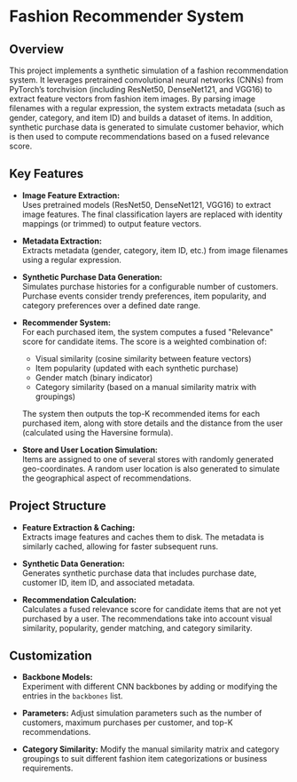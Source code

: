 # Fashion Recommender System

## Overview
This project implements a synthetic simulation of a fashion recommendation system. It leverages pretrained convolutional neural networks (CNNs) from PyTorch’s torchvision (including ResNet50, DenseNet121, and VGG16) to extract feature vectors from fashion item images. By parsing image filenames with a regular expression, the system extracts metadata (such as gender, category, and item ID) and builds a dataset of items. In addition, synthetic purchase data is generated to simulate customer behavior, which is then used to compute recommendations based on a fused relevance score.

## Key Features
- **Image Feature Extraction:**  
  Uses pretrained models (ResNet50, DenseNet121, VGG16) to extract image features. The final classification layers are replaced with identity mappings (or trimmed) to output feature vectors.
  
- **Metadata Extraction:**  
  Extracts metadata (gender, category, item ID, etc.) from image filenames using a regular expression.

- **Synthetic Purchase Data Generation:**  
  Simulates purchase histories for a configurable number of customers. Purchase events consider trendy preferences, item popularity, and category preferences over a defined date range.

- **Recommender System:**  
  For each purchased item, the system computes a fused "Relevance" score for candidate items. The score is a weighted combination of:
  - Visual similarity (cosine similarity between feature vectors)
  - Item popularity (updated with each synthetic purchase)
  - Gender match (binary indicator)
  - Category similarity (based on a manual similarity matrix with groupings)
  
  The system then outputs the top-K recommended items for each purchased item, along with store details and the distance from the user (calculated using the Haversine formula).

- **Store and User Location Simulation:**  
  Items are assigned to one of several stores with randomly generated geo-coordinates. A random user location is also generated to simulate the geographical aspect of recommendations.

## Project Structure
- **Feature Extraction & Caching:**  
  Extracts image features and caches them to disk. The metadata is similarly cached, allowing for faster subsequent runs.
  
- **Synthetic Data Generation:**  
  Generates synthetic purchase data that includes purchase date, customer ID, item ID, and associated metadata.
  
- **Recommendation Calculation:**  
  Calculates a fused relevance score for candidate items that are not yet purchased by a user. The recommendations take into account visual similarity, popularity, gender matching, and category similarity.


## Customization
- **Backbone Models:**  
Experiment with different CNN backbones by adding or modifying the entries in the `backbones` list.

- **Parameters:**
Adjust simulation parameters such as the number of customers, maximum purchases per customer, and top-K recommendations.

- **Category Similarity:**
Modify the manual similarity matrix and category groupings to suit different fashion item categorizations or business requirements.
